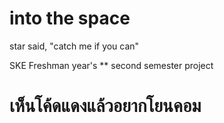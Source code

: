 # into the space
star said, "catch me if you can"

SKE Freshman year's 
** second semester project

# เห็นโค้ดแดงแล้วอยากโยนคอม
